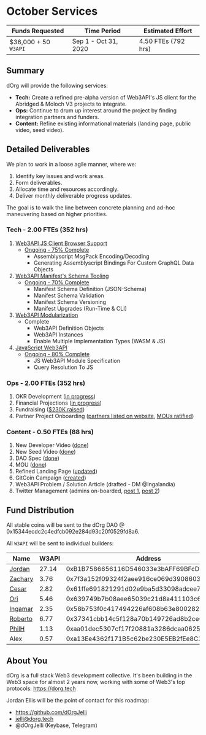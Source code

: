 # October Services

| Funds Requested | Time Period | Estimated Effort |
|-|-|-|
| $36,000 + 50 `W3API` | Sep 1 - Oct 31, 2020 | 4.50 FTEs (792 hrs) |

## Summary

dOrg will provide the following services:
- **Tech:** Create a refined pre-alpha version of Web3API's JS client for the Abridged & Moloch V3 projects to integrate.
- **Ops:** Continue to drum up interest around the project by finding integration partners and funders.
- **Content:** Refine existing informational materials (landing page, public video, seed video).

## Detailed Deliverables

We plan to work in a loose agile manner, where we:
1. Identify key issues and work areas.
2. Form deliverables.
2. Allocate time and resources accordingly.
3. Deliver monthly deliverable progress updates.

The goal is to walk the line between concrete planning and ad-hoc maneuvering based on higher priorities.

### Tech - 2.00 FTEs (352 hrs)
1. [Web3API JS Client Browser Support](https://github.com/Web3-API/prototype/issues/28)  
    * [Ongoing - 75% Complete](https://github.com/Web3-API/prototype/commits/issue-28?since=2020-10-01&until=2020-11-01)
      * Assemblyscript MsgPack Encoding/Decoding
      * Generating Assemblyscript Bindings For Custom GraphQL Data Objects
2. [Web3API Manifest's Schema Tooling](https://github.com/Web3-API/prototype/issues/17)  
    * [Ongoing - 70% Complete](https://github.com/Web3-API/prototype/commits/feat/standardize-web3api-manifest?since=2020-10-01&until=2020-11-01)
      * Manifest Schema Definition (JSON-Schema)
      * Manifest Schema Validation
      * Manifest Schema Versioning
      * Manifest Upgrades (Run-Time & CLI)
3. [Web3API Modularization](https://github.com/Web3-API/prototype/issues/58?since=2020-10-01&until=2020-11-01)  
    * Complete
      * Web3API Definition Objects
      * Web3API Instances
      * Enable Multiple Implementation Types (WASM & JS)
4. [JavaScript Web3API](https://github.com/Web3-API/prototype/issues/59)  
    * [Ongoing - 80% Complete](https://github.com/Web3-API/prototype/tree/issue-28)
      * JS Web3API Module Specification
      * Query Resolution To JS

### Ops - 2.00 FTEs (352 hrs)
1. OKR Development ([in progress](https://docs.google.com/document/d/1q4t2uFhRYxwcS-mijJQL_tqPFoiNhOZiD4mnNUAlZaQ/))
2. Financial Projections ([in progress](docs.google.com/spreadsheets/d/1sBGH2DuNlUGBkPFMRkp4wuZr3N41IX5CGbeUzvGN0S8))
3. Fundraising ([$230K raised](https://github.com/Web3-API/dao/blob/master/token-allocations/seed-funders.csv))
4. Partner Project Onboarding ([partners listed on website](https://web3api.dev), [MOUs ratified](https://github.com/Web3-API/dao/pull/9))

### Content - 0.50 FTEs (88 hrs)
1. New Developer Video ([done](https://youtu.be/ojbMBN9pga4))
3. New Seed Video ([done](https://youtu.be/xmfBEuSQLjM))
4. DAO Spec ([done](https://github.com/Web3-API/dao/blob/master/README.md))
5. MOU ([done](https://docs.google.com/document/d/1rYhSxwmo05Iinp7jO3blsM0pDRfaGCp130m6UpKz-1M/edit))
6. Refined Landing Page ([updated](https://web3api.dev))
7. GitCoin Campaign ([created](https://gitcoin.co/grants/1252/web3api))
8. Web3API Problem / Solution Article (drafted - DM @Ingalandia)
9. Twitter Management (admins on-boarded, [post 1](https://twitter.com/Web3API/status/1317426380561416192), [post 2](https://twitter.com/Web3API/status/1317556522784821248))

## Fund Distribution
All stable coins will be sent to the dOrg DAO @ 0x15344ecdc2c4edfcb092e284d93c20f0529fd8a6.

All `W3API` will be sent to individual builders:

| Name | W3API | Address |
|-|-|-|
| [Jordan](https://github.com/dOrgJelli) | 27.14 | 0xB1B7586656116D546033e3bAFF69BFcD6592225E |
| [Zachary](https://github.com/remscar) | 3.76 | 0x7f3a152f09324f2aee916ce069d3908603449173 |
| [Cesar](https://github.com/cbrzn) | 2.82 | 0x61ffe691821291d02e9ba5d33098adcee71a3a17 |
| [Ori](https://github.com/orishim) | 5.46 | 0x639749b7b08aee65039c21d8a411103c6cebebf0 |
| [Ingamar](https://twitter.com/Ingalandia) | 2.35 | 0x58b753f0c417494226af608b63e80028255cbc64 |
| [Roberto](https://github.com/rihp) | 6.77 | 0x37341cbb14c5f128a70b149726ad8b2ce6f4c793 |
| [PhilH](https://github.com/PhilH) | 1.13 | 0xaa01dec5307cf17f20881a3286dcaa062578cea7 |
| Alex | 0.57 | 0xa13Ee4362f171B5c62be230E5EB2fEe8C375b875 |

## About You
dOrg is a full stack Web3 development collective. It's been building in the Web3 space for almost 2 years now, working with some of Web3's top protocols: https://dorg.tech  

Jordan Ellis will be the point of contact for this roadmap:
- https://github.com/dOrgJelli  
- jelli@dorg.tech
- @dOrgJelli (Keybase, Telegram)
